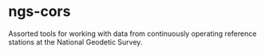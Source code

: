 # ngs-cors
Assorted tools for working with data from continuously operating reference stations at the National Geodetic Survey.


